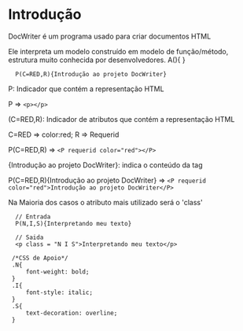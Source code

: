 # Introdução

DocWriter é um programa usado para criar documentos HTML

Ele interpreta um modelo construído em modelo de função/método, estrutura muito conhecida por desenvolvedores.
A(){
}
```
  P(C=RED,R){Introdução ao projeto DocWriter}
```
P: Indicador que contém a representação HTML

 P => ```<p></p>```

(C=RED,R): Indicador de atributos que contém a representação HTML
  
  C=RED => color:red;
  R => Requerid
  
  P(C=RED,R) => ```<P requerid color="red"></P>```
  
  {Introdução ao projeto DocWriter}: indica o conteúdo da tag

  P(C=RED,R){Introdução ao projeto DocWriter} =>  ```<P requerid color="red">Introdução ao projeto DocWriter</P>```

Na Maioria dos casos o atributo mais utilizado será o 'class'

```
  // Entrada
  P(N,I,S){Interpretando meu texto}
```
```
  // Saida
  <p class = "N I S">Interpretando meu texto</p>
```
```
 /*CSS de Apoio*/
 .N{
     font-weight: bold;
 }
 .I{
     font-style: italic;
 }
 .S{
     text-decoration: overline;
 }
```
